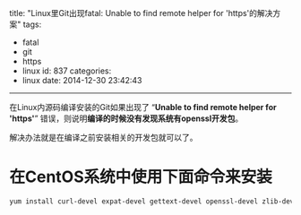 title: "Linux里Git出现fatal: Unable to find remote helper for 'https'的解决方案"
tags:
  - fatal
  - git
  - https
  - linux
id: 837
categories:
  - linux
date: 2014-12-30 23:42:43
---

在Linux内源码编译安装的Git如果出现了 “**Unable to find remote helper for 'https'**” 错误，则说明**编译的时候没有发现系统有openssl开发包**。

解决办法就是在编译之前安装相关的开发包就可以了。

# 在CentOS系统中使用下面命令来安装
```bash
yum install curl-devel expat-devel gettext-devel openssl-devel zlib-devel
```
